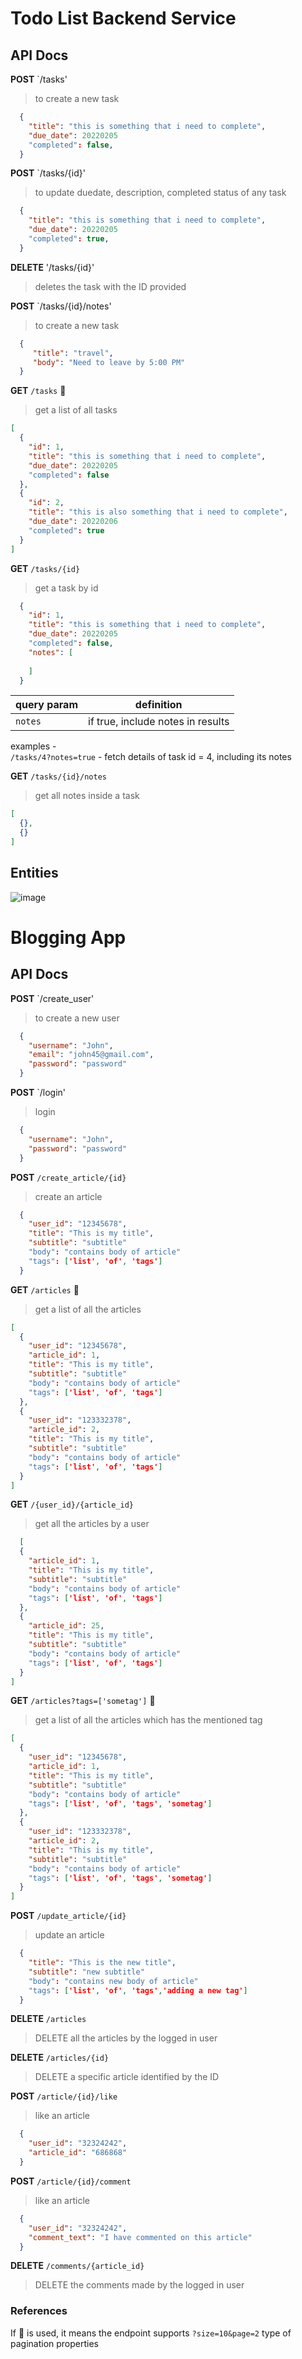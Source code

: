 # Todo List Backend Service 

## API Docs 

**POST** `/tasks'
> to create a new task

```json 
  {
    "title": "this is something that i need to complete",
    "due_date": 20220205
    "completed": false,
  }
```
**POST** `/tasks/{id}'
> to update duedate, description, completed status of any task

```json 
  {
    "title": "this is something that i need to complete",
    "due_date": 20220205
    "completed": true,
  }
```

**DELETE** '/tasks/{id}'
> deletes the task with the ID provided


**POST** `/tasks/{id}/notes'
> to create a new task

```json 
  {
     "title": "travel",
     "body": "Need to leave by 5:00 PM"
  }
```


**GET** `/tasks` 📄  
> get a list of all tasks 
 
```json
[
  {
    "id": 1,
    "title": "this is something that i need to complete",
    "due_date": 20220205
    "completed": false
  },
  {
    "id": 2,
    "title": "this is also something that i need to complete",
    "due_date": 20220206
    "completed": true
  }
]
```

**GET** `/tasks/{id}` 
> get a task by id 

```json 
  {
    "id": 1,
    "title": "this is something that i need to complete",
    "due_date": 20220205
    "completed": false,
    "notes": [
      
    ]
  }
```

|query param | definition | 
| -----------|-----------|
| `notes`    | if true, include notes in results | 

examples -   
`/tasks/4?notes=true`  - fetch details of task id = 4, including its notes 


**GET** `/tasks/{id}/notes` 
> get all notes inside a task 

```json
[
  {},
  {}
]
```
## Entities 

![image](https://user-images.githubusercontent.com/1327050/180837289-72d49220-f104-45dd-80c6-e30378ab62a6.png)


# Blogging App

## API Docs 

**POST** `/create_user'
> to create a new user

```json 
  {
    "username": "John",
    "email": "john45@gmail.com",
    "password": "password"
  }
```

**POST** `/login'
> login

```json 
  {
    "username": "John",
    "password": "password"
  }
```

**POST** `/create_article/{id}`
> create an article

```json 
  {
    "user_id": "12345678",
    "title": "This is my title",
	"subtitle": "subtitle"
    "body": "contains body of article"
	"tags": ['list', 'of', 'tags']
  }
```


**GET** `/articles` 📄  
> get a list of all the articles 
 
```json
[
  {
	"user_id": "12345678",
    "article_id": 1,
    "title": "This is my title",
	"subtitle": "subtitle"
    "body": "contains body of article"
	"tags": ['list', 'of', 'tags']
  },
  {
	"user_id": "123332378",
    "article_id": 2,
    "title": "This is my title",
	"subtitle": "subtitle"
    "body": "contains body of article"
	"tags": ['list', 'of', 'tags']
  }
]
```

**GET** `/{user_id}/{article_id}` 
> get all the articles by a user 

```json 
  [
  {
    "article_id": 1,
    "title": "This is my title",
	"subtitle": "subtitle"
    "body": "contains body of article"
	"tags": ['list', 'of', 'tags']
  },
  {
    "article_id": 25,
    "title": "This is my title",
	"subtitle": "subtitle"
    "body": "contains body of article"
	"tags": ['list', 'of', 'tags']
  }
]
```

**GET** `/articles?tags=['sometag']` 📄  
> get a list of all the articles which has the mentioned tag
 
```json
[
  {
	"user_id": "12345678",
    "article_id": 1,
    "title": "This is my title",
	"subtitle": "subtitle"
    "body": "contains body of article"
	"tags": ['list', 'of', 'tags', 'sometag']
  },
  {
	"user_id": "123332378",
    "article_id": 2,
    "title": "This is my title",
	"subtitle": "subtitle"
    "body": "contains body of article"
	"tags": ['list', 'of', 'tags', 'sometag']
  }
]
```

**POST** `/update_article/{id}`
> update an article

```json 
  {
    "title": "This is the new title",
	"subtitle": "new subtitle"
    "body": "contains new body of article"
	"tags": ['list', 'of', 'tags','adding a new tag']
  }
```

**DELETE** `/articles`
> DELETE all the articles by the logged in user

**DELETE** `/articles/{id}`
> DELETE a specific article identified by the ID 


**POST** `/article/{id}/like`
> like an article

```json 
  {	
	"user_id": "32324242",
    "article_id": "686868"
  }
```

**POST** `/article/{id}/comment`
> like an article

```json 
  {	
	"user_id": "32324242",
	"comment_text": "I have commented on this article"
  }
```

**DELETE** `/comments/{article_id}`
> DELETE the comments made by the logged in user



### References 

If 📄 is used, it means the endpoint supports `?size=10&page=2` type of pagination properties 


